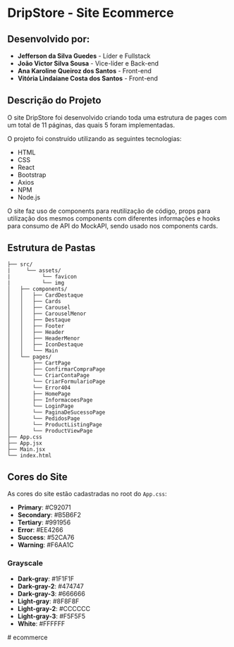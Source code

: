 # DripStore - Site Ecommerce

## Desenvolvido por:
- **Jefferson da Silva Guedes** - Líder e Fullstack
- **João Victor Silva Sousa** - Vice-líder e Back-end
- **Ana Karoline Queiroz dos Santos** - Front-end
- **Vitória Lindaiane Costa dos Santos** - Front-end

## Descrição do Projeto
O site DripStore foi desenvolvido criando toda uma estrutura de pages com um total de 11 páginas, das quais 5 foram implementadas.

O projeto foi construído utilizando as seguintes tecnologias:
- HTML
- CSS
- React
- Bootstrap
- Axios
- NPM
- Node.js

O site faz uso de components para reutilização de código, props para utilização dos mesmos components com diferentes informações e hooks para consumo de API do MockAPI, sendo usado nos components cards.

## Estrutura de Pastas

```plaintext
├── src/
|     └── assets/
|          └── favicon
|          └── img
│   ├── components/
│   │   ├── CardDestaque
│   │   ├── Cards
│   │   ├── Carousel
│   │   ├── CarouselMenor
│   │   ├── Destaque
│   │   ├── Footer
│   │   ├── Header
│   │   ├── HeaderMenor
│   │   ├── IconDestaque
│   │   └── Main
│   └── pages/
│       ├── CartPage
│       ├── ConfirmarCompraPage
│       └── CriarContaPage
│       └── CriarFormularioPage
│       └── Error404
│       ├── HomePage
│       ├── InformacoesPage
│       └── LoginPage
│       └── PaginaDeSucessoPage
│       └── PedidosPage
│       └── ProductListingPage
│       └── ProductViewPage
├── App.css
├── App.jsx
├── Main.jsx
└── index.html
```

## Cores do Site

As cores do site estão cadastradas no root do `App.css`:

- **Primary**: #C92071
- **Secondary**: #B5B6F2
- **Tertiary**: #991956
- **Error**: #EE4266
- **Success**: #52CA76
- **Warning**: #F6AA1C

### Grayscale
- **Dark-gray**: #1F1F1F
- **Dark-gray-2**: #474747
- **Dark-gray-3**: #666666
- **Light-gray**: #8F8F8F
- **Light-gray-2**: #CCCCCC
- **Light-gray-3**: #F5F5F5
- **White**: #FFFFFF

#   e c o m m e r c e  
 